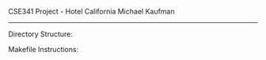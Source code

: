 CSE341 Project - Hotel California
Michael Kaufman

------------------------------------

Directory Structure:

Makefile Instructions:


